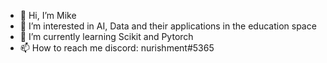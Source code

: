 - 👋 Hi, I’m Mike
- 👀 I’m interested in AI, Data and their applications in the education space
- 🌱 I’m currently learning Scikit and Pytorch
- 📫 How to reach me discord: nurishment#5365

<!---
micknice/micknice is a ✨ special ✨ repository because its `README.md` (this file) appears on your GitHub profile.
You can click the Preview link to take a look at your changes.
--->
